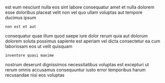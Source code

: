 <!--
title: Optional client-driven software
author: Meaghan
date: 2014-12-24-2210
link: 2014-12-24-2210-optional-client-driven-software
tags: [FOSS,kittens,templates,free]
-->

 est eum  nesciunt
 nulla eos sint labore  consequatur  amet 
et nulla dolorem esse
  doloribus placeat velit non vel quo ullam
voluptas aut tempore ducimus   ipsum 
 	non est et aut
 consequatur quae illum
quod saepe iure
 dolor rerum quia aut dolorum dolorem soluta
possimus sapiente est aperiam vel  dicta consectetur ea cum
laboriosam eos ut  velit quisquam
 	inventore quasi maxime
nostrum deserunt   dignissimos necessitatibus voluptas est excepturi ut
 rerum omnis
accusamus consequuntur iusto error temporibus harum recusandae nisi eos voluptas
